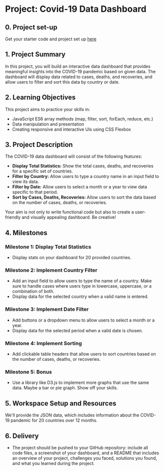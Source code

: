 # Project: Covid-19 Data Dashboard

## 0. Project set-up

Get your starter code and project set up [here](https://classroom.github.com/a/GCkMCAGH)

## 1. Project Summary

In this project, you will build an interactive data dashboard that provides meaningful insights into the COVID-19 pandemic based on given data. The dashboard will display data related to cases, deaths, and recoveries, and allow users to filter and sort this data by country or date.

## 2. Learning Objectives

This project aims to practice your skills in:

- JavaScript ES6 array methods (map, filter, sort, forEach, reduce, etc.)
- Data manipulation and presentation
- Creating responsive and interactive UIs using CSS Flexbox

## 3. Project Description

The COVID-19 data dashboard will consist of the following features:

- **Display Total Statistics:** Show the total cases, deaths, and recoveries for a specific set of countries.
- **Filter by Country:** Allow users to type a country name in an input field to view its data.
- **Filter by Date:** Allow users to select a month or a year to view data specific to that period.
- **Sort by Cases, Deaths, Recoveries:** Allow users to sort the data based on the number of cases, deaths, or recoveries.

Your aim is not only to write functional code but also to create a user-friendly and visually appealing dashboard. Be creative!

## 4. Milestones

### Milestone 1: Display Total Statistics

- Display stats on your dashboard for 20 provided countries.

### Milestone 2: Implement Country Filter

- Add an input field to allow users to type the name of a country. Make sure to handle cases where users type in lowercase, uppercase, or a combination of both.
- Display data for the selected country when a valid name is entered.

### Milestone 3: Implement Date Filter

- Add buttons or a dropdown menu to allow users to select a month or a year.
- Display data for the selected period when a valid date is chosen.

### Milestone 4: Implement Sorting

- Add clickable table headers that allow users to sort countries based on the number of cases, deaths, or recoveries.

### Milestone 5: Bonus

- Use a library like D3.js to implement more graphs that use the same data. Maybe a bar or pie graph. Show off your skills.

## 5. Workspace Setup and Resources

We'll provide the JSON data, which includes information about the COVID-19 pandemic for 20 countries over 12 months.

## 6. Delivery

- The project should be pushed to your GitHub repository: include all code files, a screenshot of your dashboard, and a README that includes an overview of your project, challenges you faced, solutions you found, and what you learned during the project.